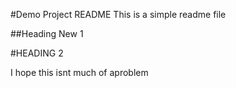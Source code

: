 #Demo Project README
This is a simple readme file

##Heading New 1

#HEADING 2

I hope this isnt much of  aproblem